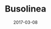 ---
layout: site
title: "Busolinea"
date: 2017-03-08
categories: [community]
version: 1.5.8
major: 1
minor: 5
patch: 8
slug: busolinea
link: http://busolinea.com/
permalink: /sites/:slug
---